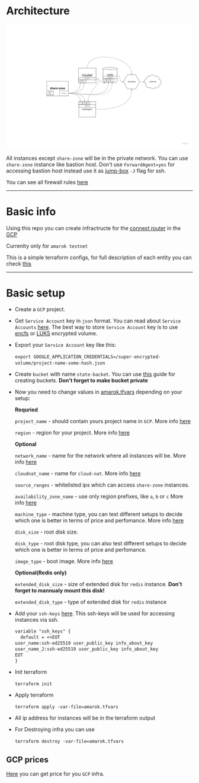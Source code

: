 # Architecture

![plot](docs/pics/arch.jpg)

All instances except `share-zone` will be in the private network. You can use `share-zone` instance like bastion host. Don't use `ForwardAgent=yes` for accessing bastion host instead use it as [jump-box](http://www.linux-magazine.com/Online/Features/Jump-Box-Security) `-J` flag for ssh.

You can see all firewall rules [here](modules/amarok/firewall.tf)

---

# Basic info

Using this repo you can create infractructe for the [connext router](https://connextscan.io) in the [GCP](https://cloud.google.com/gcp)

Currenlty only for `amarok testnet`

This is a simple terraform configs, for full description of each entity you can check [this](./modules/amarok/README.md)

---

# Basic setup

- Create a `GCP` project.

- Get `Service Account` key in `json` format. You can read about `Service Accounts` [here](https://cloud.google.com/iam/docs/creating-managing-service-account-keys). The best way to store `Service Account` key is to use [encfs](https://github.com/vgough/encfs) or [LUKS](https://www.redhat.com/sysadmin/disk-encryption-luks) encrypted volume.

- Export your `Service Account` key like this:

  `export GOOGLE_APPLICATION_CREDENTIALS=/super-encrypted-volume/project-name-some-hash.json`

- Create `bucket` with name `state-backet`. You can use [this](https://cloud.google.com/storage/docs/creating-buckets) guide for creating buckets. **Don't forget to make bucket private**

- Now you need to change values in [amarok.tfvars](./amarok.tfvars) depending on your setup:

  **Requried**

  `project_name`  - should contain yours project name in `GCP`. More info [here](https://cloud.google.com/resource-manager/docs/creating-managing-projects)

  `region`        - region for your project. More info [here](https://cloud.google.com/compute/docs/regions-zones)

  **Optional**

  `network_name`  - name for the network where all instances will be. More info [here](https://cloud.google.com/vpc/docs/vpc)

  `cloudnat_name` - name for `cloud-nat`. More info [here](https://cloud.google.com/nat/docs/overview)

  `source_ranges` - whitelisted ips which can access `share-zone` instances.

  `availability_zone_name` - use only region prefixes, like `a`, `b` or `c` More info [here](https://cloud.google.com/compute/docs/regions-zones)

  `machine_type`           - machine type, you can test different setups to decide which one is better in terms of price and perfomance. More info [here](https://cloud.google.com/compute/docs/machine-types)

  `disk_size`              - root disk size.

  `disk_type`              - root disk type, you can also test different setups to decide which one is better in terms of price and perfomance.

  `image_type`             - boot image. More info [here](https://cloud.google.com/compute/docs/images)

  **Optional(Redis only)**

  `extended_disk_size`     - size of extended disk for `redis` instance. **Don't forget to mannualy mount this disk!**

  `extended_disk_type`     - type of extended disk for `redis` instance

- Add your `ssh-keys` [here](./ssh-keys.tf). This ssh-keys will be used for accessing instances via ssh.

  ```
  variable "ssh_keys" {
    default = <<EOT
  user_name:ssh-ed25519 user_public_key info_about_key
  user_name_2:ssh-ed25519 user_public_key info_about_key
  EOT
  }
  ```

- Init terraform

  `terraform init`

- Apply terraform

  `terraform apply -var-file=amarok.tfvars`

- All ip address for instances will be in the terraform output

- For Destroying infra you can use

  `terraform destroy -var-file=amarok.tfvars`

## GCP prices

[Here](https://cloudpricingcalculator.appspot.com) you can get price for you `GCP` infra.

